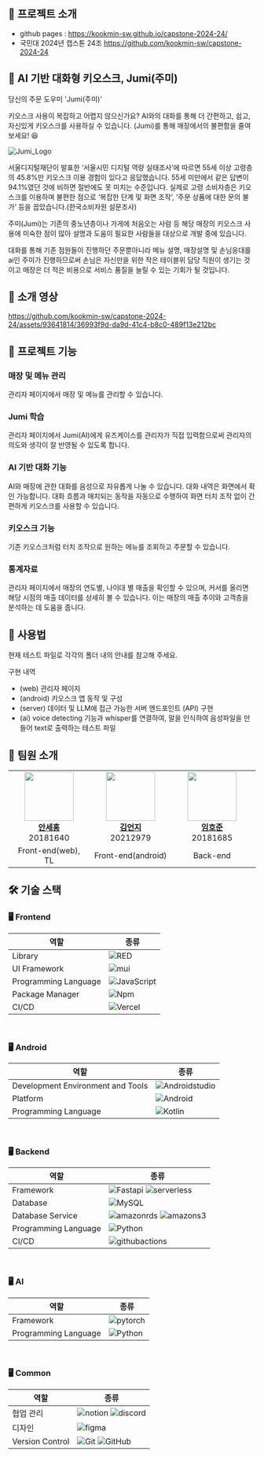 
## 🤖 프로젝트 소개 

- github pages : https://kookmin-sw.github.io/capstone-2024-24/
- 국민대 2024년 캡스톤 24조 https://github.com/kookmin-sw/capstone-2024-24

## 🤖 AI 기반 대화형 키오스크, Jumi(주미)

당신의 주문 도우미 'Jumi(주미)'

키오스크 사용이 복잡하고 어렵지 않으신가요?
AI와의 대화를 통해 더 간편하고, 쉽고, 자신있게 키오스크를 사용하실 수 있습니다. (Jumi)를 통해 매장에서의 불편함을 줄여보세요! 😆

![Jumi_Logo](https://github.com/kookmin-sw/capstone-2024-24/assets/93641814/19762b3a-6bf8-4d6f-bcbd-824c30cd62c6)

서울디지털재단이 발표한 ‘서울시민 디지털 역량 실태조사’에 따르면 55세 이상 고령층의 45.8%만 키오스크 이용 경험이 있다고 응답했습니다. 55세 미만에서 같은 답변이 94.1%였던 것에 비하면 절반에도 못 미치는 수준입니다. 실제로 고령 소비자층은 키오스크를 이용하며 불편한 점으로 ‘복잡한 단계 및 화면 조작’, ‘주문 상품에 대한 문의 불가’ 등을 꼽았습니다.(한국소비자원 설문조사)

주미(Jumi)는 기존의 중노년층이나 가게에 처음오는 사람 등 해당 매장의 키오스크 사용에 미숙한 점이 많아 설명과 도움이 필요한 사람들을 대상으로 개발 중에 있습니다.

대화를 통해 기존 점원들이 진행하던 주문뿐아니라 메뉴 설명, 매장설명 및 손님응대를 ai인 주미가 진행하므로써 손님은 자신만을 위한 작은 테이블위 담당 직원이 생기는 것이고 매장은 더 적은 비용으로 서비스 품질을 늘릴 수 있는 기회가 될 것입니다.

## 🤖 소개 영상

https://github.com/kookmin-sw/capstone-2024-24/assets/93641814/36993f9d-da9d-41c4-b8c0-489f13e212bc


## 🤖 프로젝트 기능

### 매장 및 메뉴 관리
관리자 페이지에서 매장 및 메뉴를 관리할 수 있습니다.

### Jumi 학습
관리자 페이지에서 Jumi(AI)에게 유즈케이스를 관리자가 직접 입력함으로써 관리자의 의도와 생각이 잘 반영될 수 있도록 합니다.

### AI 기반 대화 기능
AI와 매장에 관한 대화를 음성으로 자유롭게 나눌 수 있습니다. 대화 내역은 화면에서 확인 가능합니다. 대화 흐름과 매치되는 동작을 자동으로 수행하여 화면 터치 조작 없이 간편하게 키오스크를 사용할 수 있습니다.

### 키오스크 기능
기존 키오스크처럼 터치 조작으로 원하는 메뉴를 조회하고 주문할 수 있습니다.

### 통계자료
관리자 페이지에서 매장의 연도별, 나이대 별 매출을 확인할 수 있으며, 커서를 올리면 해당 시점의 매출 데이터를 상세히 볼 수 있습니다. 이는 매장의 매출 추이와 고객층을 분석하는 데 도움을 줍니다.

## 🤖 사용법

현재 테스트 파일로 각각의 폴더 내의 안내를 참고해 주세요.

구현 내역
- (web) 관리자 페이지
- (android) 키오스크 앱 동작 및 구성
- (server) 데이터 및 LLM에 접근 가능한 서버 엔드포인트 (API) 구현
- (ai) voice detecting 기능과 whisper를 연결하여, 말을 인식하여 음성파일을 만들어 text로 출력하는 테스트 파일

## 🤖 팀원 소개
<table>
    <tr align="center">
        <td style="min-width: 150px;">
            <a href="https://github.com/Roel4990">
              <img src="https://github.com/kookmin-sw/capstone-2024-24/assets/93641814/4977f984-0166-402e-923f-dc5329e0e310" width="100">
              <br />
              <b>안세홍</b>
            </a> 
            <br/>
              20181640
        </td>
        <td style="min-width: 150px;">
            <a href="https://github.com/Eonji-sw">
              <img src="https://github.com/kookmin-sw/capstone-2024-24/assets/93641814/3abed7fd-7d59-4147-a50d-52a6ac8840b6"
 width="100">
              <br />
              <b>김언지</b>
            </a>
                       <br/>
              20212979
        </td>
        <td style="min-width: 150px;">
            <a href="https://github.com/devkaspee">
              <img src="https://media.licdn.com/dms/image/D4D03AQGnXLN8XfT99A/profile-displayphoto-shrink_400_400/0/1709892878675?e=1717632000&v=beta&t=4P74nV3eJ6eIlBHz0JGjL104xmfzodYcDvd72GnUxEM" width="100">
              <br />
              <b>임호준</b>
            </a> 
                       <br/>
              20181685
        </td>
        <td style="min-width: 150px;">
            <a href="https://github.com/kwonbooyeon">
              <img src="https://github.com/kookmin-sw/capstone-2024-24/assets/93641814/fbdded38-3b49-4268-8838-4f6294c63313" width="100">
              <br />
              <b>권부연</b>
            </a> 
                       <br/>
              20203030
        </td>
    </tr>
    <tr align="center">
        <td>
            Front-end(web), TL
        </td>
        <td>
            Front-end(android)
        </td>
        <td>
            Back-end
        </td>
        <td>
            AI
        </td>
    </tr>
</table>

## 🛠 기술 스택

### 🖥 Frontend
|역할|종류|
|-|-|
|Library|<img alt="RED" src ="https://img.shields.io/badge/REACT-61DAFB.svg?&style=for-the-badge&logo=React&logoColor=white"/>|
|UI Framework|![mui](https://img.shields.io/badge/mui-007FFF?style=for-the-badge&logo=mui&logoColor=white)|
|Programming Language|![JavaScript](https://img.shields.io/badge/javascript-F7DF1E?style=for-the-badge&logo=javascript&logoColor=white)|
|Package Manager|![Npm](https://img.shields.io/badge/npm-CB3837?style=for-the-badge&logo=npm&logoColor=white)|                                         
|CI/CD|![Vercel](https://img.shields.io/badge/vercel-%23F05033.svg?style=for-the-badge&logo=git&logoColor=white)|
<br />

### 🖥 Android
|역할|종류|
|-|-|
|Development Environment and Tools|![Androidstudio](https://img.shields.io/badge/androidstudio-3DDC84?style=for-the-badge&logo=androidstudio&logoColor=white)|
|Platform|![Android](https://img.shields.io/badge/android-34A853?style=for-the-badge&logo=android&logoColor=white)|    
|Programming Language|![Kotlin](https://img.shields.io/badge/kotlin-7F52FF?style=for-the-badge&logo=kotlin&logoColor=white)|     
<br />

### 🖥 Backend
|역할|종류|
|-|-|
|Framework|![Fastapi](https://img.shields.io/badge/fastapi-009688?style=for-the-badge&logo=fastapi&logoColor=white) ![serverless](https://img.shields.io/badge/serverless-FD5750?style=for-the-badge&logo=serverless&logoColor=white)|
|Database|![MySQL](https://img.shields.io/badge/mysql-4479A1?style=for-the-badge&logo=mysql&logoColor=white)|    
|Database Service|![amazonrds](https://img.shields.io/badge/amazonrds-527FFF?style=for-the-badge&logo=amazonrds&logoColor=white) ![amazons3](https://img.shields.io/badge/amazons3-569A31?style=for-the-badge&logo=amazons3&logoColor=white)|
|Programming Language|![Python](https://img.shields.io/badge/python-3776AB?style=for-the-badge&logo=python&logoColor=white)|
|CI/CD|![githubactions](https://img.shields.io/badge/githubactions-2088FF?style=for-the-badge&logo=githubactions&logoColor=white)|
<br />

### 🖥 AI
|역할|종류|
|-|-|
|Framework|![pytorch](https://img.shields.io/badge/pytorch-EE4C2C?style=for-the-badge&logo=pytorch&logoColor=white)| 
|Programming Language|![Python](https://img.shields.io/badge/python-3776AB?style=for-the-badge&logo=python&logoColor=white)|
<br />


### 🖥 Common
|역할|종류|
|-|-|
|협업 관리|![notion](https://img.shields.io/badge/notion-000000?style=for-the-badge&logo=notion&logoColor=white) ![discord](https://img.shields.io/badge/discord-5865F2?style=for-the-badge&logo=discord&logoColor=white)| 
|디자인|![figma](https://img.shields.io/badge/figma-F24E1E?style=for-the-badge&logo=figma&logoColor=white)|
|Version Control|![Git](https://img.shields.io/badge/git-%23F05033.svg?style=for-the-badge&logo=git&logoColor=white) ![GitHub](https://img.shields.io/badge/github-%23121011.svg?style=for-the-badge&logo=github&logoColor=white)|

<br />

